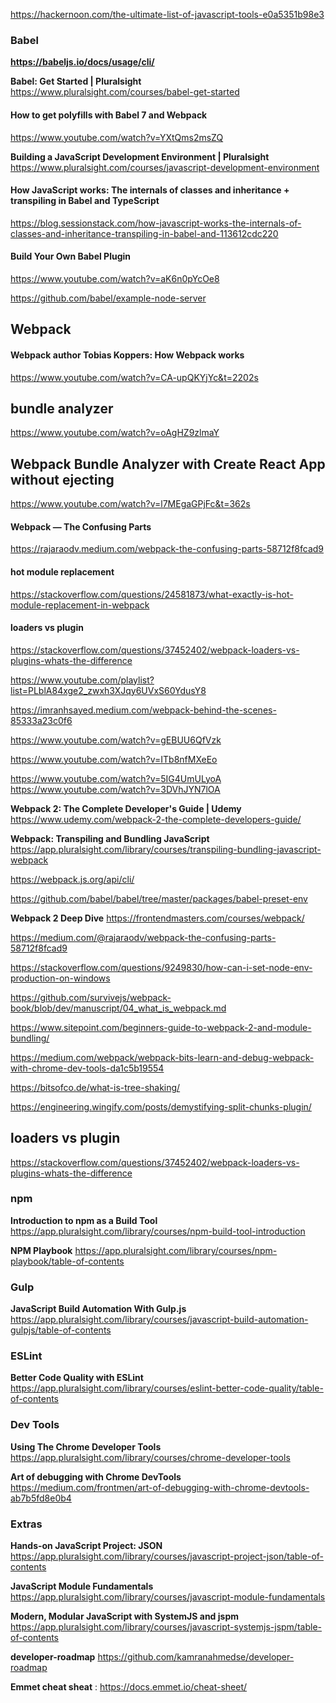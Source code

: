 

https://hackernoon.com/the-ultimate-list-of-javascript-tools-e0a5351b98e3



### Babel

**https://babeljs.io/docs/usage/cli/**


**Babel: Get Started | Pluralsight**
https://www.pluralsight.com/courses/babel-get-started 

#### How to get polyfills with Babel 7 and Webpack
https://www.youtube.com/watch?v=YXtQms2msZQ


**Building a JavaScript Development Environment | Pluralsight**
https://www.pluralsight.com/courses/javascript-development-environment

#### How JavaScript works: The internals of classes and inheritance + transpiling in Babel and TypeScript
https://blog.sessionstack.com/how-javascript-works-the-internals-of-classes-and-inheritance-transpiling-in-babel-and-113612cdc220

#### Build Your Own Babel Plugin
https://www.youtube.com/watch?v=aK6n0pYcOe8

https://github.com/babel/example-node-server

## Webpack

#### Webpack author Tobias Koppers: How Webpack works
https://www.youtube.com/watch?v=CA-upQKYjYc&t=2202s

## bundle analyzer
https://www.youtube.com/watch?v=oAgHZ9zlmaY

## Webpack Bundle Analyzer with Create React App without ejecting
https://www.youtube.com/watch?v=l7MEgaGPjFc&t=362s

#### Webpack — The Confusing Parts
https://rajaraodv.medium.com/webpack-the-confusing-parts-58712f8fcad9

#### hot module replacement
https://stackoverflow.com/questions/24581873/what-exactly-is-hot-module-replacement-in-webpack

#### loaders vs plugin
https://stackoverflow.com/questions/37452402/webpack-loaders-vs-plugins-whats-the-difference

https://www.youtube.com/playlist?list=PLblA84xge2_zwxh3XJqy6UVxS60YdusY8

https://imranhsayed.medium.com/webpack-behind-the-scenes-85333a23c0f6

https://www.youtube.com/watch?v=gEBUU6QfVzk

https://www.youtube.com/watch?v=ITb8nfMXeEo

https://www.youtube.com/watch?v=5IG4UmULyoA
https://www.youtube.com/watch?v=3DVhJYN7lOA


**Webpack 2: The Complete Developer's Guide | Udemy**
https://www.udemy.com/webpack-2-the-complete-developers-guide/

**Webpack: Transpiling and Bundling JavaScript**
https://app.pluralsight.com/library/courses/transpiling-bundling-javascript-webpack

https://webpack.js.org/api/cli/

https://github.com/babel/babel/tree/master/packages/babel-preset-env

**Webpack 2 Deep Dive**
https://frontendmasters.com/courses/webpack/

https://medium.com/@rajaraodv/webpack-the-confusing-parts-58712f8fcad9

https://stackoverflow.com/questions/9249830/how-can-i-set-node-env-production-on-windows

https://github.com/survivejs/webpack-book/blob/dev/manuscript/04_what_is_webpack.md

https://www.sitepoint.com/beginners-guide-to-webpack-2-and-module-bundling/

https://medium.com/webpack/webpack-bits-learn-and-debug-webpack-with-chrome-dev-tools-da1c5b19554

https://bitsofco.de/what-is-tree-shaking/

https://engineering.wingify.com/posts/demystifying-split-chunks-plugin/

## loaders vs plugin

https://stackoverflow.com/questions/37452402/webpack-loaders-vs-plugins-whats-the-difference

### npm

**Introduction to npm as a Build Tool**
https://app.pluralsight.com/library/courses/npm-build-tool-introduction

**NPM Playbook**
https://app.pluralsight.com/library/courses/npm-playbook/table-of-contents


### Gulp

**JavaScript Build Automation With Gulp.js**
https://app.pluralsight.com/library/courses/javascript-build-automation-gulpjs/table-of-contents


### ESLint

**Better Code Quality with ESLint**
https://app.pluralsight.com/library/courses/eslint-better-code-quality/table-of-contents



### Dev Tools

**Using The Chrome Developer Tools**
https://app.pluralsight.com/library/courses/chrome-developer-tools

**Art of debugging with Chrome DevTools**
https://medium.com/frontmen/art-of-debugging-with-chrome-devtools-ab7b5fd8e0b4

### Extras

**Hands-on JavaScript Project: JSON**
https://app.pluralsight.com/library/courses/javascript-project-json/table-of-contents


**JavaScript Module Fundamentals**
https://app.pluralsight.com/library/courses/javascript-module-fundamentals


**Modern, Modular JavaScript with SystemJS and jspm**
https://app.pluralsight.com/library/courses/javascript-systemjs-jspm/table-of-contents

**developer-roadmap**
https://github.com/kamranahmedse/developer-roadmap


**Emmet cheat sheat** :
https://docs.emmet.io/cheat-sheet/








